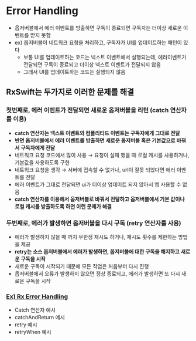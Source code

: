 # Error Handling

- 옵저버블에서 에러 이벤트를 방출하면 구독이 종료되면 구독자는 더이상 새로운 이벤트를 받지 못함
- ex) 옵저버블이 네트워크 요청을 처리하고, 구독자가 UI를 업데이트하는 패턴이 있다
    - 보통 UI를 업데이트하는 코드는 넥스트 이벤트에서 실행되는데, 에러이벤트가 전달되면 구독이 종료되고 더이상 넥스트 이벤트가 전달되지 않음
    - 그래서 UI를 업데이트하는 코드는 실행되지 않음

## RxSwift는 두가지로 이러한 문제를 해결

### 첫번째로, **에러 이벤트가 전달되면 새로운 옵저버블을 리턴 (catch 연산자를 이용)**

- **catch 연산자는 넥스트 이벤트와 컴플리티드 이벤트는 구독자에게 그대로 전달**
- **반면 옵저버블에서 에러 이벤트를 방출하면 새로운 옵저버블 혹은 기본값으로 바꿔서 구독자에게 전달**
- 네트워크 요청 코드에서 많이 사용 → 요청이 실패 했을 때 로컬 캐시를 사용하거나, 기본값을 사용하도록 구현
- 네트워크 요청을 생각 → 서버에 접속할 수 없거나, url이 잘못 되었다면 에러 이벤트를 전달
- 에러 이벤트가 그대로 전달되면 ui가 더이상 업데이트 되지 않아서 엡 사용할 수 없음
- **catch 연산자를 이용해서 옵저버블로 바꿔서 전달하고 옵저버블에서 기본 값이나 로컬 캐시를 방출하도록 하면 이런 문제가 해결**

### 두번째로, **에러가 발생하면 옵저버블을 다시 구독 (retry 연산자를 사용)**

- 에러가 발생하지 않을 때 까지 무한정 재시도 하거나, 재시도 횟수를 제한하는 방법을 제공
- **retry는 소스 옵저버블에서 에러가 발생하면, 옵저버블에 대한 구독을 해지하고 새로운 구독을 시작**
- 새로운 구독이 시작되기 때문에 모든 작업은 처음부터 다시 진행
- 옵저버블에서 오류가 발생하지 않으면 정상 종료되고, 에러가 발생하면 또 다시 새로운 구독을 시작

### [Ex) Rx Error Handling](https://github.com/kimkyuchul/RxSwift/tree/main/Mastering-RxSwift-master/RxSwift-6/MasteringRxSwift/ErrorHandling)
- Catch 연산자 예시
- catchAndReturn 예시
- retry 예시
- retryWhen 예시

